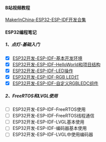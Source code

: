 

#### B站视频教程 

[MakerInChina-ESP32-ESP-IDF开发合集](https://www.bilibili.com/medialist/play/303686218?from=space&business=space_collection&business_id=100101&desc=0)

#### ESP32编程笔记

##### 1、点灯-基础入门

- [x] [ESP32开发-ESP-IDF-基本开发环境](https://makerinchina.cn/esp32%e5%bc%80%e5%8f%91%e7%8e%af%e5%a2%83%e6%90%ad%e5%bb%ba-esp-idfvscode%e6%8f%92%e4%bb%b6/) 
- [x] [ESP32开发-ESP-IDF-HelloWorld和项目结构](https://makerinchina.cn/esp32%e5%bc%80%e5%8f%91-esp-idfvscode-helloworld%e5%92%8c%e9%a1%b9%e7%9b%ae%e7%bb%93%e6%9e%84/)
- [x] [ESP32开发-ESP-IDF-LED操作](https://makerinchina.cn/esp32%e5%bc%80%e5%8f%91-esp-idfvscode-led%e7%a4%ba%e4%be%8b/)
- [x] [ESP32开发-ESP-IDF-RGB LED灯](https://makerinchina.cn/esp32%e5%bc%80%e5%8f%91-esp-idfvscode-rgb-led/)
- [x] [ESP32开发-ESP-IDF-自定义RGBLEDC组件](https://makerinchina.cn/esp32%e5%bc%80%e5%8f%91-esp-idfvscode%e8%87%aa%e5%ae%9a%e4%b9%89%e7%bb%84%e4%bb%b6rgb-led/)

##### 2、FreeRTOS和LVGL使用

- [ ] ESP32开发-ESP-IDF-FreeRTOS使用
- [ ] ESP32开发-ESP-IDF-FreeRTOS线程通信
- [ ] ESP32开发-ESP-IDF-LVGL基本使用
- [ ] ESP32开发-ESP-IDF-编码器基本使用
- [ ] ESP32开发-ESP-IDF-LVGL中使用编码器